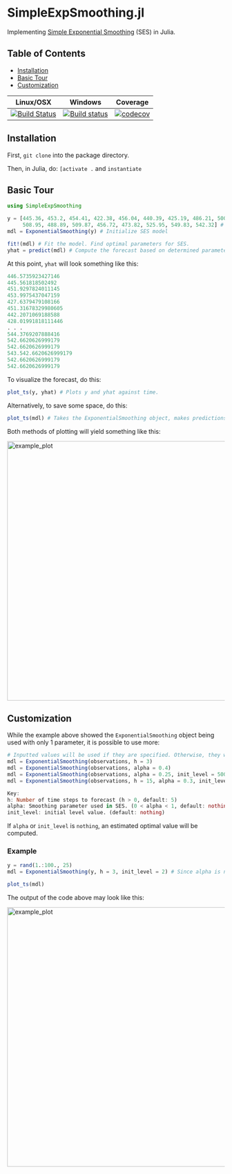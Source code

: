 # SimpleExpSmoothing.jl
Implementing [Simple Exponential Smoothing](https://otexts.com/fpp2/ses.html) (SES) in Julia.

## Table of Contents
- [Installation](#installation)
- [Basic Tour](#basic-tour)
- [Customization](#customization)

| Linux/OSX | Windows | Coverage |
| :----: | :----: | :----: |
| [![Build Status](https://travis-ci.com/arvganesh/SimpleExpSmoothing.jl.svg?branch=master)](https://travis-ci.com/arvganesh/SimpleExpSmoothing.jl) | [![Build status](https://ci.appveyor.com/api/projects/status/lmbbqp2tf46ccvyd?svg=true)](https://ci.appveyor.com/project/arvganesh/simpleexpsmoothing-jl) | [![codecov](https://codecov.io/gh/arvganesh/SimpleExpSmoothing.jl/branch/master/graph/badge.svg?token=V7ZS8LCMKU)](https://codecov.io/gh/arvganesh/SimpleExpSmoothing.jl) |

## Installation
First, `git clone` into the package directory.

Then, in Julia, do:
```[activate .``` and ```instantiate```

## Basic Tour
```julia
using SimpleExpSmoothing

y = [445.36, 453.2, 454.41, 422.38, 456.04, 440.39, 425.19, 486.21, 500.43, 521.28, 
     508.95, 488.89, 509.87, 456.72, 473.82, 525.95, 549.83, 542.32] # Data to forecast on [1]
mdl = ExponentialSmoothing(y) # Initialize SES model

fit!(mdl) # Fit the model. Find optimal parameters for SES.
yhat = predict(mdl) # Compute the forecast based on determined parameters
```
At this point, `yhat` will look something like this:
```julia
446.5735923427146
445.561818502492
451.9297824011145
453.9975437047159
427.6379479108166
451.31678329980605
442.2071069188588
428.01991818111446
. . .
544.3769207888416
542.6620626999179
542.6620626999179 
543.542.6620626999179
542.6620626999179
542.6620626999179
```
To visualize the forecast, do this:
```julia
plot_ts(y, yhat) # Plots y and yhat against time.
```
Alternatively, to save some space, do this:
```julia
plot_ts(mdl) # Takes the ExponentialSmoothing object, makes predictions, and plots them.
```
Both methods of plotting will yield something like this:

<img src="https://user-images.githubusercontent.com/21336191/113236346-4bc01400-926a-11eb-8863-8024ecfed6e8.png" width="600" alt="example_plot">

## Customization

While the example above showed the `ExponentialSmoothing` object being used with only 1 parameter, it is possible to use more: 
```julia
# Inputted values will be used if they are specified. Otherwise, they will be computed.
mdl = ExponentialSmoothing(observations, h = 3) 
mdl = ExponentialSmoothing(observations, alpha = 0.4)
mdl = ExponentialSmoothing(observations, alpha = 0.25, init_level = 500.0)
mdl = ExponentialSmoothing(observations, h = 15, alpha = 0.3, init_level = 750.0)

Key:
h: Number of time steps to forecast (h > 0, default: 5)
alpha: Smoothing parameter used in SES. (0 < alpha < 1, default: nothing)
init_level: initial level value. (default: nothing)
```
If `alpha` or `init_level` is `nothing`, an estimated optimal value will be computed.
### Example
```julia
y = rand(1.:100., 25)
mdl = ExponentialSmoothing(y, h = 3, init_level = 2) # Since alpha is not specified, it will be computed.

plot_ts(mdl)
```
The output of the code above may look like this:

<img src="https://user-images.githubusercontent.com/21336191/113234520-0817db00-9267-11eb-9ebe-369ae38a3a36.png" width="600" alt="example_plot">
